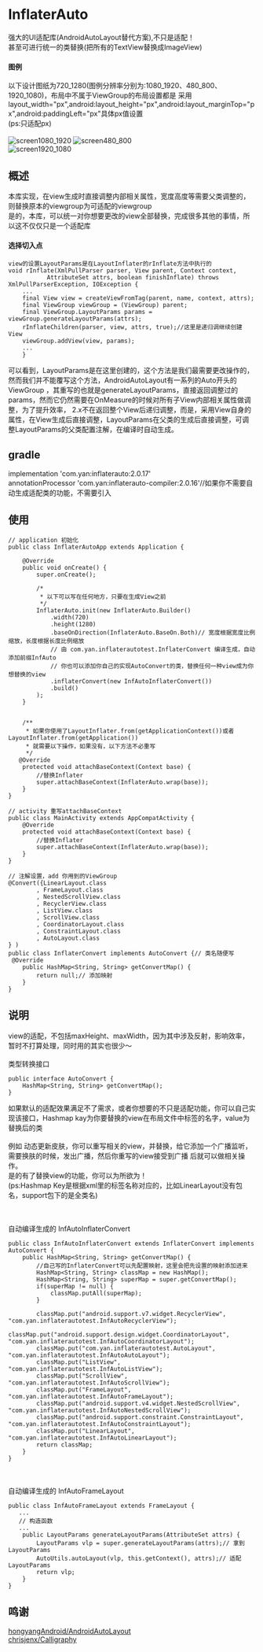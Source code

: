 # InflaterAuto
强大的UI适配库(AndroidAutoLayout替代方案),不只是适配！
<br/>
甚至可进行统一的类替换(把所有的TextView替换成ImageView)
#### 图例
以下设计图纸为720_1280(图例分辨率分别为:1080_1920、480_800、1920_1080)，布局中不属于ViewGroup的布局设置都是
采用layout_width="px",android:layout_height="px",android:layout_marginTop="px",android:paddingLeft="px"具体px值设置
<br/>
(ps:只适配px)
<br/>
<br/>
![screen1080_1920](art/screen1080_1920.jpg)
![screen480_800](art/screen480_800.jpg)
<br/>
![screen1920_1080](art/screen1920_1080.jpg)


## 概述
本库实现，在view生成时直接调整内部相关属性，宽度高度等需要父类调整的，则替换原本的viewgroup为可适配的viewgroup
<br/>
是的，本库，可以统一对你想要更改的view全部替换，完成很多其他的事情，所以这不仅仅只是一个适配库

#### 选择切入点
```
view的设置LayoutParams是在LayoutInflater的rInflate方法中执行的
void rInflate(XmlPullParser parser, View parent, Context context,
           AttributeSet attrs, boolean finishInflate) throws XmlPullParserException, IOException {
    ...
    final View view = createViewFromTag(parent, name, context, attrs);
    final ViewGroup viewGroup = (ViewGroup) parent;
    final ViewGroup.LayoutParams params = viewGroup.generateLayoutParams(attrs);
    rInflateChildren(parser, view, attrs, true);//这里是递归调继续创建View
    viewGroup.addView(view, params);
    ...
    }
```
可以看到，LayoutParams是在这里创建的，这个方法是我们最需要更改操作的，然而我们并不能覆写这个方法，AndroidAutoLayout有一系列的Auto开头的ViewGroup
，其重写的也就是generateLayoutParams，直接返回调整过的params，然而它仍然需要在OnMeasure的时候对所有子View内部相关属性做调整，为了提升效率，
2.x不在返回整个View后递归调整，而是，采用View自身的属性，在View生成后直接调整，LayoutParams在父类的生成后直接调整，可调整LayoutParams的父类配置注解，在编译时自动生成。

## gradle
implementation 'com.yan:inflaterauto:2.0.17'
<br/>
annotationProcessor 'com.yan:inflaterauto-compiler:2.0.16'//如果你不需要自动生成适配类的功能，不需要引入

## 使用
```
// application 初始化
public class InflaterAutoApp extends Application {

    @Override
    public void onCreate() {
        super.onCreate();

        /*
         * 以下可以写在任何地方，只要在生成View之前
         */
        InflaterAuto.init(new InflaterAuto.Builder()
            .width(720)
            .height(1280)
            .baseOnDirection(InflaterAuto.BaseOn.Both)// 宽度根据宽度比例缩放，长度根据长度比例缩放
            // 由 com.yan.inflaterautotest.InflaterConvert 编译生成，自动添加前缀InfAuto
            // 你也可以添加你自己的实现AutoConvert的类，替换任何一种view成为你想替换的view
            .inflaterConvert(new InfAutoInflaterConvert())
            .build()
        );
    }


    /**
     * 如果你使用了LayoutInflater.from(getApplicationContext())或者LayoutInflater.from(getApplication())
     * 就需要以下操作，如果没有，以下方法不必重写
     */
   @Override
    protected void attachBaseContext(Context base) {
        //替换Inflater
        super.attachBaseContext(InflaterAuto.wrap(base));
    }
}

// activity 重写attachBaseContext
public class MainActivity extends AppCompatActivity {
    @Override
    protected void attachBaseContext(Context base) {
        //替换Inflater
        super.attachBaseContext(InflaterAuto.wrap(base));
    }
}

// 注解设置，add 你用到的ViewGroup
@Convert({LinearLayout.class
        , FrameLayout.class
        , NestedScrollView.class
        , RecyclerView.class
        , ListView.class
        , ScrollView.class
        , CoordinatorLayout.class
        , ConstraintLayout.class
        , AutoLayout.class
} )
public class InflaterConvert implements AutoConvert {// 类名随便写
 @Override
    public HashMap<String, String> getConvertMap() {
        return null;// 添加映射
    }
}
```
## 说明
view的适配，不包括maxHeight、maxWidth，因为其中涉及反射，影响效率，暂时不打算处理，同时用的其实也很少～
<br/>
<br/>
类型转换接口
```
public interface AutoConvert {
    HashMap<String, String> getConvertMap();
}
```
如果默认的适配效果满足不了需求，或者你想要的不只是适配功能，你可以自己实现该接口，Hashmap kay为你要替换的view在布局文件中标签的名字，value为替换后的类
<br/>
<br/>
例如 动态更新皮肤，你可以重写相关的view，并替换，给它添加一个广播监听，需要换肤的时候，发出广播，然后你重写的view接受到广播
后就可以做相关操作。 
<br/>
是的有了替换view的功能，你可以为所欲为！
<br/>
(ps:Hashmap Key是根据xml里的标签名称对应的，比如LinearLayout没有包名，support包下的是全类名)

<br/>
<br/>
自动编译生成的 InfAutoInflaterConvert

```
public class InfAutoInflaterConvert extends InflaterConvert implements AutoConvert {
    public HashMap<String, String> getConvertMap() {
        //自己写的InflaterConvert可以先配置映射，这里会把先设置的映射添加进来
        HashMap<String, String> classMap = new HashMap();
        HashMap<String, String> superMap = super.getConvertMap();
        if(superMap != null) {
            classMap.putAll(superMap);
        }

        classMap.put("android.support.v7.widget.RecyclerView", "com.yan.inflaterautotest.InfAutoRecyclerView");
        classMap.put("android.support.design.widget.CoordinatorLayout", "com.yan.inflaterautotest.InfAutoCoordinatorLayout");
        classMap.put("com.yan.inflaterautotest.AutoLayout", "com.yan.inflaterautotest.InfAutoAutoLayout");
        classMap.put("ListView", "com.yan.inflaterautotest.InfAutoListView");
        classMap.put("ScrollView", "com.yan.inflaterautotest.InfAutoScrollView");
        classMap.put("FrameLayout", "com.yan.inflaterautotest.InfAutoFrameLayout");
        classMap.put("android.support.v4.widget.NestedScrollView", "com.yan.inflaterautotest.InfAutoNestedScrollView");
        classMap.put("android.support.constraint.ConstraintLayout", "com.yan.inflaterautotest.InfAutoConstraintLayout");
        classMap.put("LinearLayout", "com.yan.inflaterautotest.InfAutoLinearLayout");
        return classMap;
    }
}

```
<br/>
<br/>
自动编译生成的 InfAutoFrameLayout

```
public class InfAutoFrameLayout extends FrameLayout {
   ...
   // 构造函数
   ...
    public LayoutParams generateLayoutParams(AttributeSet attrs) {
        LayoutParams vlp = super.generateLayoutParams(attrs);// 拿到LayoutParams
        AutoUtils.autoLayout(vlp, this.getContext(), attrs);// 适配LayoutParams
        return vlp;
    }
}
```
## 鸣谢
[hongyangAndroid/AndroidAutoLayout](https://github.com/hongyangAndroid/AndroidAutoLayout)
<br/>
[chrisjenx/Calligraphy](https://github.com/chrisjenx/Calligraphy)

